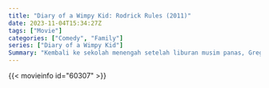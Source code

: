 ```yaml
---
title: "Diary of a Wimpy Kid: Rodrick Rules (2011)"
date: 2023-11-04T15:34:27Z
tags: ["Movie"]
categories: ["Comedy", "Family"]
series: ["Diary of a Wimpy Kid"]
Summary: "Kembali ke sekolah menengah setelah liburan musim panas, Greg Heffley dan kakak laki-lakinya Rodrick harus berurusan dengan masalah orang tua mereka. upaya yang salah arah untuk membuat mereka terikat."
---
```


<mux-player stream-type="on-demand"
src="https://kp3d-my.sharepoint.com/personal/ryoo_kp3d_onmicrosoft_com/_layouts/15/download.aspx?share=Eb5EVwLgcz5OsZTrTNw9nbcBFEPlJOZsffvOKA7ys2TIKw" prefer-playback="mse" controls>

</mux-player>


{{< movieinfo id="60307" >}}

<script src="https://cdn.jsdelivr.net/npm/@mux/mux-player"></script>

 <script type="application/ld+json ">
{
"@context": "https://schema.org/",
"@type": "VideoObject",
"name": "Diary of a Wimpy Kid: Rodrick Rules",
"contentUrl": "https://stream.mux.com/v3MQuVC600XSmTJNg3GpPHzKtLvif9YU8lxZ2dtZhiwI.m3u8",
"thumbnailUrl": "https://www.themoviedb.org/t/p/original/A4AKTSnpXTw1qJI1hn8A9IRAmF7.jpg?width=314&fit_mode=preserve&time=25",
"uploadDate": "2023-11-04T15:34:27Z",
}

</script>

